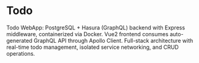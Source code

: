 # Todo
Todo WebApp: PostgreSQL + Hasura (GraphQL) backend with Express middleware, containerized via Docker. Vue2 frontend consumes auto-generated GraphQL API through Apollo Client. Full-stack architecture with real-time todo management, isolated service networking, and CRUD operations.
